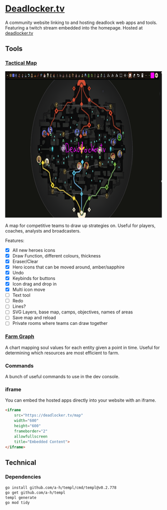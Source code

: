 # [Deadlocker.tv](https://deadlocker.tv)
A community website linking to and hosting deadlock web apps and tools. Featuring a twitch stream embedded into the homepage. Hosted at [deadlocker.tv](https://deadlocker.tv)

## Tools

### [Tactical Map](https://deadlocker.tv/map)

<img src="deadlockertv_map.png" width="759" height="469">

A map for competitive teams to draw up strategies on. Useful for players, coaches, analysts and broadcasters.

Features:
- [x] All new heroes icons
- [x] Draw Function, different colours, thickness
- [x] Eraser/Clear
- [x] Hero icons that can be moved around, amber/sapphire
- [x] Undo
- [x] Keybinds for buttons
- [x] Icon drag and drop in
- [x] Multi icon move
- [ ] Text tool
- [ ] Redo
- [ ] Lines?
- [ ] SVG Layers, base map, camps, objectives, names of areas
- [ ] Save map and reload
- [ ] Private rooms where teams can draw together

### [Farm Graph](https://deadlocker.tv/farm)
A chart mapping soul values for each entity given a point in time. Useful for determining which resources are most efficient to farm.

### Commands
A bunch of useful commands to use in the dev console.

<!---
### Camps
Explain what the names of the camps are
--->

### iframe

You can embed the hosted apps directly into your website with an iframe.

```html
<iframe 
    src="https://deadlocker.tv/map"
    width="600" 
    height="600" 
    frameborder="2" 
    allowfullscreen 
    title="Embedded Content">
</iframe>
```

## Technical

### Dependencies

```
go install github.com/a-h/templ/cmd/templ@v0.2.778
go get github.com/a-h/templ
templ generate
go mod tidy
```
